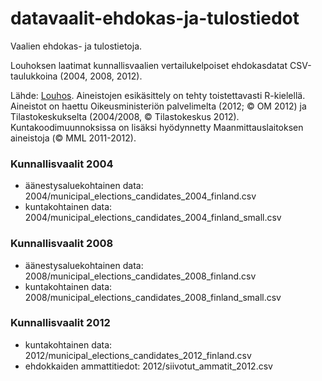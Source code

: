 datavaalit-ehdokas-ja-tulostiedot
=================================

Vaalien ehdokas- ja tulostietoja.

Louhoksen laatimat kunnallisvaalien vertailukelpoiset ehdokasdatat CSV-taulukkoina (2004, 2008, 2012).

Lähde: [Louhos](http://louhos.wordpress.com/2012/10/05/kunnallisvaalien-vertailukelpoiset-ehdokasdatat-csv-taulukkoina-2004-2008-2012/). Aineistojen esikäsittely on tehty toistettavasti R-kielellä. Aineistot on haettu Oikeusministeriön palvelimelta (2012; © OM 2012) ja Tilastokeskukselta (2004/2008, © Tilastokeskus 2012). Kuntakoodimuunnoksissa on lisäksi hyödynnetty Maanmittauslaitoksen aineistoja (© MML 2011-2012). 


### Kunnallisvaalit 2004

* äänestysaluekohtainen data: 2004/municipal_elections_candidates_2004_finland.csv
* kuntakohtainen data: 2004/municipal_elections_candidates_2004_finland_small.csv

### Kunnallisvaalit 2008

* äänestysaluekohtainen data: 2008/municipal_elections_candidates_2008_finland.csv
* kuntakohtainen data: 2008/municipal_elections_candidates_2008_finland_small.csv

### Kunnallisvaalit 2012

* kuntakohtainen data: 2012/municipal_elections_candidates_2012_finland.csv
* ehdokkaiden ammattitiedot: 2012/siivotut_ammatit_2012.csv
